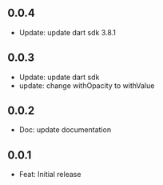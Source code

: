 ## 0.0.4

- Update: update dart sdk 3.8.1

## 0.0.3

- Update: update dart sdk
- update: change withOpacity to withValue

## 0.0.2

- Doc: update documentation

## 0.0.1

- Feat: Initial release
